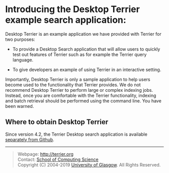 
Introducing the Desktop Terrier example search application:
=============================================

Desktop Terrier is an example application we have provided with Terrier for two purposes:

-   To provide a Desktop Search application that will allow users to quickly test out features of Terrier such as for example the Terrier query language.

-   To give developers an example of using Terrier in an interactive setting.

Importantly, Desktop Terrier is only a sample application to help users become used to the functionality that Terrier provides. We do not recommend Desktop Terrier to perform large or complex indexing jobs. Instead, once you are comfortable with the Terrier functionality, indexing and batch retrieval should be performed using the command line. You have been warned.

Where to obtain Desktop Terrier
------------------------

Since version 4.2, the Terrier Desktop search application is available [separately from Github](https://github.com/terrier-org/terrier-desktop). 

------------------
> Webpage: <http://terrier.org>  
> Contact: [School of Computing Science](http://www.dcs.gla.ac.uk/)  
> Copyright (C) 2004-2019 [University of Glasgow](http://www.gla.ac.uk/). All Rights Reserved.
